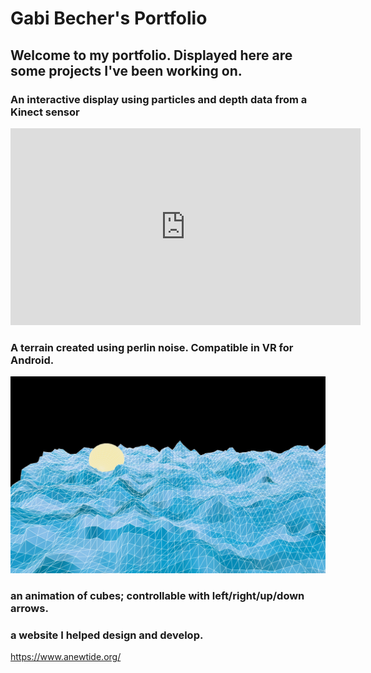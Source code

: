 # **Gabi Becher's Portfolio**

## Welcome to my portfolio. Displayed here are some projects I've been working on.


### An interactive display using particles and depth data from a Kinect sensor

<!--<img src="Kinect.png">-->
<iframe width="560" height="315" src="https://www.youtube.com/embed/8Jt3yuVapsU" frameborder="0" allow="accelerometer; autoplay; encrypted-media; gyroscope; picture-in-picture" allowfullscreen></iframe>

### A terrain created using perlin noise. Compatible in VR for Android.

<img src="demoTerrain.png">

<script src="processing.min.js"></script>
<canvas data-processing-sources="terrain/Sphere.pde terrain/terrain.pde"
    style="display:block; margin-left:auto; margin-right:auto;"></canvas>

### an animation of cubes; controllable with left/right/up/down arrows.

<script src="processing.min.js"></script>
<!--<canvas data-processing-sources="ProjCube/Cube.pde ProjCube/ProjCube.pde"
    style="display:block; margin-left:auto; margin-right:auto;"></canvas>-->

### a website I helped design and develop.

<https://www.anewtide.org/>
